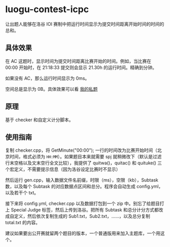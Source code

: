 # luogu-contest-icpc

让出题人能够在洛谷 IOI 赛制中把运行时间显示为提交时间距离开始时间的时间的总和。

## 具体效果

在 AC 这题时，显示时间为提交时间距离比赛开始的时间。例如，当比赛在 00:00 开始时，在 21:18:33 提交则会显示 21.30h 的运行时间。精确到分钟。

如果没有 AC，那么运行时间显示为 0ms。

空间总是显示为 0B。具体效果可以看 [我的私题](https://www.luogu.com.cn/problem/U295935)

## 原理

基于 checker 和自定义计分脚本。

## 使用指南

复制 checker.cpp，将 GetMinute("00:00"); 一行的时间改为比赛开始时间（北京时间，格式必须为 `HH:MM`）。如果题目本来就需要 spj 就稍微改下（默认是过滤行末空格以及文末空行全文比较），我提供了 quitwa()，quitac() 和 quituke() 三个宏定义，不需要提示信息（因为洛谷设定比赛时不显示）

然后运行 gen.cpp，输入数据文件名前缀，时限（ms），空限（kb），Subtask 数，以及每个 Subtask 的对应数据点区间和总分。程序会自动生成 config.yml，以及若干个 txt。

接下来将 config.yml, checker.cpp 以及数据打包到一个 zip 中。别忘了给题目打上 Special Judge 标签，然后上传到洛谷。把所有 Subtask 和总分计分方式都改成自定义，然后依次复制生成的 Sub1.txt，Sub2.txt，……，以及总分复制 total.txt 的内容。

建议如果要出公开赛就留两个题目的版本，一个普通版用来加入主题库，一个用这个。
